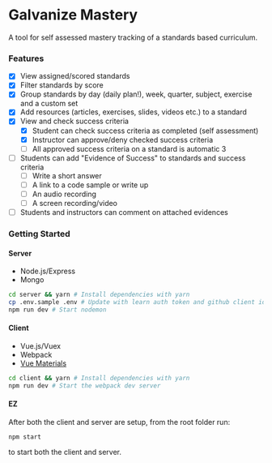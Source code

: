 # Galvanize Mastery

A tool for self assessed mastery tracking of a standards based curriculum.

### Features

* [x] View assigned/scored standards
* [x] Filter standards by score
* [x] Group standards by day (daily plan!), week, quarter, subject, exercise and a custom set
* [x] Add resources (articles, exercises, slides, videos etc.) to a standard
* [x] View and check success criteria
	* [x] Student can check success criteria as completed (self assessment)
	* [x] Instructor can approve/deny checked success criteria
	* [ ] All approved success criteria on a standard is automatic 3
* [ ] Students can add "Evidence of Success" to standards and success criteria
	* [ ] Write a short answer
	* [ ] A link to a code sample or write up
	* [ ] An audio recording
	* [ ] A screen recording/video
* [ ] Students and instructors can comment on attached evidences

### Getting Started

#### Server

* Node.js/Express
* Mongo

```sh
cd server && yarn # Install dependencies with yarn
cp .env.sample .env # Update with learn auth token and github client id/secret
npm run dev # Start nodemon
```

#### Client

* Vue.js/Vuex
* Webpack
* [Vue Materials](http://johnleider.com/vue-materials-docs/)

```sh
cd client && yarn # Install dependencies with yarn
npm run dev # Start the webpack dev server
```

#### EZ

After both the client and server are setup, from the root folder run:

`npm start`

 to start both the client and server.
